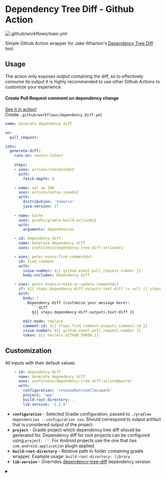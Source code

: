 # Dependency Tree Diff - Github Action

![.github/workflows/main.yml](https://github.com/usefulness/dependency-tree-diff-action/workflows/.github/workflows/main.yml/badge.svg)

Simple Github Action wrapper for Jake Wharton's [Dependency Tree Diff](https://github.com/JakeWharton/dependency-tree-diff) tool.

## Usage 
The action only exposes _output_ containing the diff, so to effectively consume its output it is highly recommended to use other Github Actions to customize your experience.

#### Create Pull Request comment on dependency change   
[See it in action!](https://github.com/mateuszkwiecinski/github_browser/pull/31)  
Create `.github/workflows/dependency_diff.yml`

```yml
name: Generate dependency diff

on:
  pull_request:

jobs:
  generate-diff:
    runs-on: ubuntu-latest
    
    steps:
    - uses: actions/checkout@v2
      with:
        fetch-depth: 0

    - name: set up JDK
      uses: actions/setup-java@v2
      with:
        distribution: 'temurin'
        java-version: 17
        
    - name: Cache
      uses: gradle/gradle-build-action@v2
      with:
        arguments: dependencies

    - id: dependency-diff
      name: Generate dependency diff
      uses: usefulness/dependency-tree-diff-action@v1

    - uses: peter-evans/find-comment@v1
      id: find_comment
      with:
        issue-number: ${{ github.event.pull_request.number }}
        body-includes: Dependency diff

    - uses: peter-evans/create-or-update-comment@v1
      if: ${{ steps.dependency-diff.outputs.text-diff != null || steps.find_comment.outputs.comment-id != null }}
      with:
        body: |
          Dependency diff (customize your message here): 
            ```diff
            ${{ steps.dependency-diff.outputs.text-diff }}
            ```
        edit-mode: replace
        comment-id: ${{ steps.find_comment.outputs.comment-id }}
        issue-number: ${{ github.event.pull_request.number }}
        token: ${{ secrets.GITHUB_TOKEN }}
```

## Customization
All inputs with their default values:
```yml
    - id: dependency-diff
      name: Generate dependency diff
      uses: usefulness/dependency-tree-diff-action@master
      with:
        configuration: 'releaseRuntimeClasspath'
        project: 'app'
        build-root-directory: .
        lib-version: '1.2.0'
```

- **`configuration`** - Selected Gradle configuration, passed to `./gradlew dependencies --configuration xxx`.
Should correspond to output artifact that is considered output of the project.
- **`project`** - Gradle project which dependency tree diff should be generated for. 
Dependency diff for root projects can be configured using `project: ''`. 
 For Android projects use the one that has `com.android.application` plugin applied.
- **`build-root-directory`** - Relative path to folder containing gradle wrapper. 
Example usage: `build-root-directory: library`
- **`lib-version`** - Overrides [dependency-tree-diff](https://github.com/JakeWharton/dependency-tree-diff) dependency version

<details><summary></summary>
<p>

🙏 Praise 🙏 be 🙏 to 🙏 Wharton 🙏

</p>
</details>
